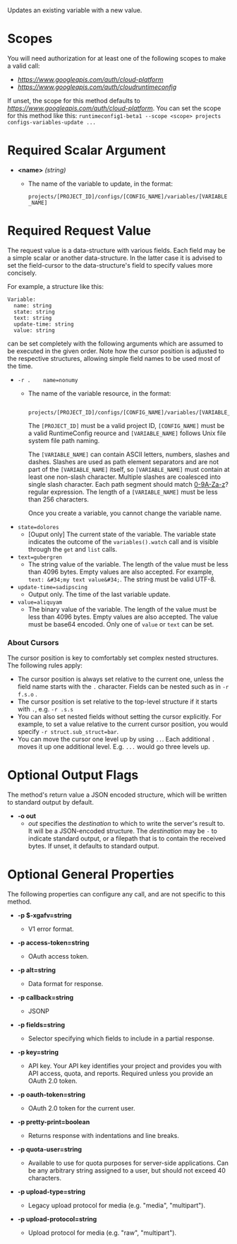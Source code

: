 Updates an existing variable with a new value.
# Scopes

You will need authorization for at least one of the following scopes to make a valid call:

* *https://www.googleapis.com/auth/cloud-platform*
* *https://www.googleapis.com/auth/cloudruntimeconfig*

If unset, the scope for this method defaults to *https://www.googleapis.com/auth/cloud-platform*.
You can set the scope for this method like this: `runtimeconfig1-beta1 --scope <scope> projects configs-variables-update ...`
# Required Scalar Argument
* **&lt;name&gt;** *(string)*
    - The name of the variable to update, in the format:
        
        `projects/[PROJECT_ID]/configs/[CONFIG_NAME]/variables/[VARIABLE_NAME]`
# Required Request Value

The request value is a data-structure with various fields. Each field may be a simple scalar or another data-structure.
In the latter case it is advised to set the field-cursor to the data-structure's field to specify values more concisely.

For example, a structure like this:
```
Variable:
  name: string
  state: string
  text: string
  update-time: string
  value: string

```

can be set completely with the following arguments which are assumed to be executed in the given order. Note how the cursor position is adjusted to the respective structures, allowing simple field names to be used most of the time.

* `-r .    name=nonumy`
    - The name of the variable resource, in the format:
        
            projects/[PROJECT_ID]/configs/[CONFIG_NAME]/variables/[VARIABLE_NAME]
        
        The `[PROJECT_ID]` must be a valid project ID, `[CONFIG_NAME]` must be a
        valid RuntimeConfig reource and `[VARIABLE_NAME]` follows Unix file system
        file path naming.
        
        The `[VARIABLE_NAME]` can contain ASCII letters, numbers, slashes and
        dashes. Slashes are used as path element separators and are not part of the
        `[VARIABLE_NAME]` itself, so `[VARIABLE_NAME]` must contain at least one
        non-slash character. Multiple slashes are coalesced into single slash
        character. Each path segment should match
        [0-9A-Za-z](?:[_.A-Za-z0-9-]{0,62}[_.A-Za-z0-9])? regular expression.
        The length of a `[VARIABLE_NAME]` must be less than 256 characters.
        
        Once you create a variable, you cannot change the variable name.
* `state=dolores`
    - [Ouput only] The current state of the variable. The variable state indicates
        the outcome of the `variables().watch` call and is visible through the
        `get` and `list` calls.
* `text=gubergren`
    - The string value of the variable. The length of the value must be less
        than 4096 bytes. Empty values are also accepted. For example,
        `text: &#34;my text value&#34;`. The string must be valid UTF-8.
* `update-time=sadipscing`
    - Output only. The time of the last variable update.
* `value=aliquyam`
    - The binary value of the variable. The length of the value must be less
        than 4096 bytes. Empty values are also accepted. The value must be
        base64 encoded. Only one of `value` or `text` can be set.


### About Cursors

The cursor position is key to comfortably set complex nested structures. The following rules apply:

* The cursor position is always set relative to the current one, unless the field name starts with the `.` character. Fields can be nested such as in `-r f.s.o` .
* The cursor position is set relative to the top-level structure if it starts with `.`, e.g. `-r .s.s`
* You can also set nested fields without setting the cursor explicitly. For example, to set a value relative to the current cursor position, you would specify `-r struct.sub_struct=bar`.
* You can move the cursor one level up by using `..`. Each additional `.` moves it up one additional level. E.g. `...` would go three levels up.


# Optional Output Flags

The method's return value a JSON encoded structure, which will be written to standard output by default.

* **-o out**
    - *out* specifies the *destination* to which to write the server's result to.
      It will be a JSON-encoded structure.
      The *destination* may be `-` to indicate standard output, or a filepath that is to contain the received bytes.
      If unset, it defaults to standard output.
# Optional General Properties

The following properties can configure any call, and are not specific to this method.

* **-p $-xgafv=string**
    - V1 error format.

* **-p access-token=string**
    - OAuth access token.

* **-p alt=string**
    - Data format for response.

* **-p callback=string**
    - JSONP

* **-p fields=string**
    - Selector specifying which fields to include in a partial response.

* **-p key=string**
    - API key. Your API key identifies your project and provides you with API access, quota, and reports. Required unless you provide an OAuth 2.0 token.

* **-p oauth-token=string**
    - OAuth 2.0 token for the current user.

* **-p pretty-print=boolean**
    - Returns response with indentations and line breaks.

* **-p quota-user=string**
    - Available to use for quota purposes for server-side applications. Can be any arbitrary string assigned to a user, but should not exceed 40 characters.

* **-p upload-type=string**
    - Legacy upload protocol for media (e.g. &#34;media&#34;, &#34;multipart&#34;).

* **-p upload-protocol=string**
    - Upload protocol for media (e.g. &#34;raw&#34;, &#34;multipart&#34;).
